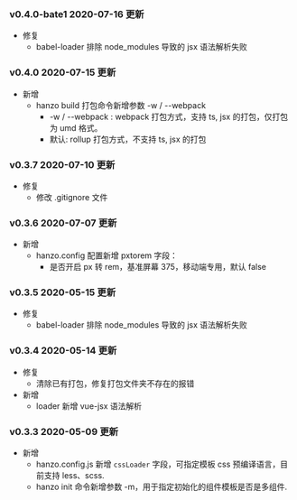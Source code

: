 ### v0.4.0-bate1 2020-07-16 更新
- 修复
    - babel-loader 排除 node_modules 导致的 jsx 语法解析失败

### v0.4.0 2020-07-15 更新
- 新增
    - hanzo build 打包命令新增参数 -w / --webpack
        - -w / --webpack : webpack 打包方式，支持 ts, jsx 的打包，仅打包为 umd 格式。
        - 默认: rollup 打包方式，不支持 ts, jsx 的打包

### v0.3.7 2020-07-10 更新
- 修复
    - 修改 .gitignore 文件

### v0.3.6 2020-07-07 更新
- 新增
    - hanzo.config 配置新增 pxtorem 字段：
        - 是否开启 px 转 rem，基准屏幕 375，移动端专用，默认 false

### v0.3.5 2020-05-15 更新
- 修复
    - babel-loader 排除 node_modules 导致的 jsx 语法解析失败

### v0.3.4 2020-05-14 更新
- 修复
    - 清除已有打包，修复打包文件夹不存在的报错
- 新增
    - loader 新增 vue-jsx 语法解析

### v0.3.3 2020-05-09 更新
- 新增
    - hanzo.config.js 新增 `cssLoader` 字段，可指定模板 css 预编译语言，目前支持 less、scss.
    - hanzo init 命令新增参数 -m，用于指定初始化的组件模板是否是多组件.